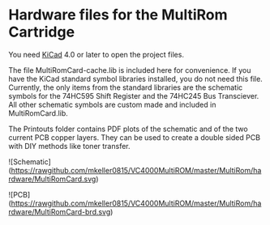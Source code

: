 Hardware files for the MultiRom Cartridge
=========================================

You need [KiCad](http://kicad-pcb.org) 4.0 or later to open the project files.

The file MultiRomCard-cache.lib is included here for convenience. If you have
the KiCad standard symbol libraries installed, you do not need this file.
Currently, the only items from the standard libraries are the schematic symbols
for the 74HC595 Shift Register and the 74HC245 Bus Transciever. All other
schematic symbols are custom made and included in MultiRomCard.lib.

The Printouts folder contains PDF plots of the schematic and of the two current
PCB copper layers.  They can be used to create a double sided PCB with DIY
methods like toner transfer.

![Schematic] (https://rawgithub.com/mkeller0815/VC4000MultiROM/master/MultiRom/hardware/MultiRomCard.svg)

![PCB] (https://rawgithub.com/mkeller0815/VC4000MultiROM/master/MultiRom/hardware/MultiRomCard-brd.svg)
